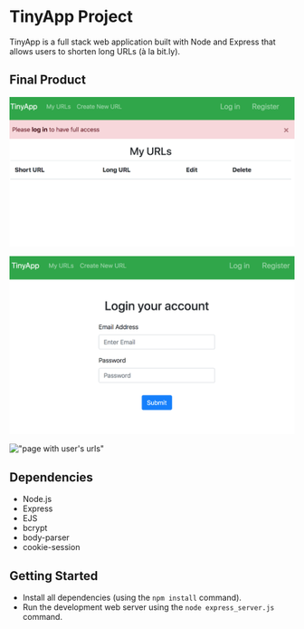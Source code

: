 # TinyApp Project

TinyApp is a full stack web application built with Node and Express that allows users to shorten long URLs (à la bit.ly).

## Final Product

!["first page"](https://github.com/Ma-rCh/tinyapp/blob/main/url.png)

!["login page](https://github.com/Ma-rCh/tinyapp/blob/main/login_page.png)

!["page with user's urls"](https://github.com/spiritxhx/tinyapp/blob/master/img/urls_page.png)


## Dependencies

- Node.js
- Express
- EJS
- bcrypt
- body-parser
- cookie-session

## Getting Started

- Install all dependencies (using the `npm install` command).
- Run the development web server using the `node express_server.js` command.